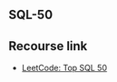 ## SQL-50 
## Recourse link 

- [LeetCode: Top SQL 50 ](https://leetcode.com/studyplan/top-sql-50/)
